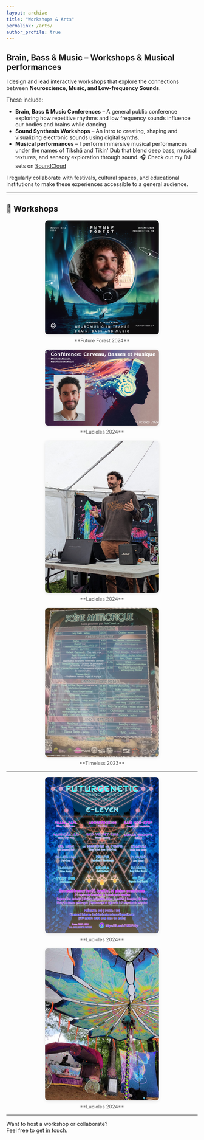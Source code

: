 ```yaml
---
layout: archive
title: "Workshops & Arts"
permalink: /arts/
author_profile: true
---
```


## Brain, Bass & Music – Workshops & Musical performances

I design and lead interactive workshops that explore the connections between **Neuroscience, Music, and Low-frequency Sounds**.

These include:

- **Brain, Bass & Music Conferences** – A general public conference exploring how repetitive rhythms and low frequency sounds influence our bodies and brains while dancing.
- **Sound Synthesis Workshops** – An intro to creating, shaping and visualizing electronic sounds using digital synths.
- **Musical performances** – I perform immersive musical performances under the names of Tikshä and Tikin' Dub that blend deep bass, musical textures, and sensory exploration through sound.
  🎧 Check out my DJ sets on [SoundCloud](https://soundcloud.com/tiksha)
  

I regularly collaborate with festivals, cultural spaces, and educational institutions to make these experiences accessible to a general audience.

---

## 📸 Workshops

<div style="display: flex; flex-wrap: wrap; gap: 16px; justify-content: center;">

<div style="flex: 1 1 300px; max-width: 300px; text-align: center;">
  <a href="/images/Future_Forest_2024_workshop.png" target="_blank">
    <img src="/images/Future_Forest_2024_workshop.png" alt="Future Forest 2024" style="width: 100%; height: auto; border-radius: 8px; box-shadow: 0 2px 8px rgba(0,0,0,0.1);">
  </a>
  <div style="margin-top: 6px; font-size: 0.9em; color: #555;">**Future Forest 2024**</div>
</div>

<div style="flex: 1 1 300px; max-width: 300px; text-align: center;">
  <a href="/images/Lucioles2024_workshop.jpg" target="_blank">
    <img src="/images/Lucioles2024_workshop.jpg" alt="Lucioles 2024" style="width: 100%; height: auto; border-radius: 8px; box-shadow: 0 2px 8px rgba(0,0,0,0.1);">
  </a>
  <div style="margin-top: 6px; font-size: 0.9em; color: #555;">**Lucioles 2024**</div>
</div>

<div style="flex: 1 1 300px; max-width: 300px; text-align: center;">
  <a href="/images/Lucioles2024_workshop_picture.jpg" target="_blank">
    <img src="/images/Lucioles2024_workshop_picture.jpg" alt="Lucioles Workshop Pic" style="width: 100%; height: auto; border-radius: 8px; box-shadow: 0 2px 8px rgba(0,0,0,0.1);">
  </a>
  <div style="margin-top: 6px; font-size: 0.9em; color: #555;">**Lucioles 2024**</div>
</div>

<div style="flex: 1 1 300px; max-width: 300px; text-align: center;">
  <a href="/images/Timeless2023_affiche2.jpg" target="_blank">
    <img src="/images/Timeless2023_affiche2.jpg" alt="Timeless Poster" style="width: 100%; height: auto; border-radius: 8px; box-shadow: 0 2px 8px rgba(0,0,0,0.1);">
  </a>
  <div style="margin-top: 6px; font-size: 0.9em; color: #555;">**Timeless 2023**</div>
</div>

</div>


---

<div style="display: flex; flex-wrap: wrap; gap: 16px; justify-content: center;">

<div style="flex: 1 1 300px; max-width: 300px; text-align: center;">
  <a href="/images/Lucioles2024_affiche.jpg" target="_blank">
    <img src="/images/Lucioles2024_affiche.jpg" alt="Lucioles 2024 Poster" style="width: 100%; height: auto; border-radius: 8px; box-shadow: 0 2px 8px rgba(0,0,0,0.1);">
  </a>
  <div style="margin-top: 6px; font-size: 0.9em; color: #555;">**Lucioles 2024**</div>
</div>

<div style="flex: 1 1 300px; max-width: 300px; text-align: center;">
  <a href="/images/Lucioles2024_set.jpg" target="_blank">
    <img src="/images/Lucioles2024_set.jpg" alt="Lucioles 2024 Set" style="width: 100%; height: auto; border-radius: 8px; box-shadow: 0 2px 8px rgba(0,0,0,0.1);">
  </a>
  <div style="margin-top: 6px; font-size: 0.9em; color: #555;">**Lucioles 2024**</div>
</div>

</div>


---

Want to host a workshop or collaborate?  
Feel free to [get in touch](mailto:etienne.abassi@gmail.com).
